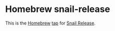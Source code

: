 # Homebrew snail-release

This is the [Homebrew][homebrew] [tap][tap] for
[Snail Release][snail-release].

[homebrew]: https://brew.sh/
[tap]: https://docs.brew.sh/Taps.html
[snail-release]: https://github.com/antklim/snail-release
